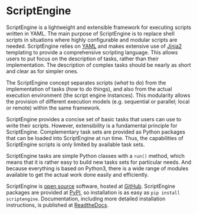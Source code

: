 # ScriptEngine

ScriptEngine is a lightweight and extensible framework for executing scripts
written in YAML. The main purpose of ScriptEngine is to replace shell scripts
in situations where highly configurable and modular scripts are needed.
ScriptEngine relies on [YAML](https://yaml.org/) and makes extensive use of
[Jinja2](https://palletsprojects.com/p/jinja/) templating to provide a
comprehensive scripting language. This allows users to put focus on the
description of tasks, rather than their implementation. The description of
complex tasks should be nearly as short and clear as for simpler ones.

The ScriptEngine concept separates scripts (*what* to do) from the
implementation of tasks (*how* to do things), and also from the actual
execution environment (the script engine instances). This modularity allows the
provision of different execution models (e.g. sequential or parallel; local or
remote) within the same framework.

ScriptEngine provides a concise set of basic tasks that users can use to write
their scripts. However, extensibility is a fundamental principle for
ScriptEngine. Complementary task sets are provided as Python packages that can
be loaded into ScriptEngine at run time. Thus, the capabilities of ScriptEngine
scripts is only limited by available task sets.

ScriptEngine tasks are simple Python classes with a `run()` method, which means
that it is rather easy to build new tasks sets for particular needs. And
because everything is based on Python3, there is a wide range of modules
available to get the actual work done easily and efficiently.

ScriptEngine is [open source](LICENSE) software, hosted at
[GitHub](https://github.com/uwefladrich/scriptengine). ScriptEngine packages
are provided at [PyPI](https://pypi.org/project/scriptengine/), so installation
is as easy as `pip install scriptengine`. Documentation, including more
detailed installation instructions, is published at
[ReadtheDocs](https://scriptengine.readthedocs.io/en/latest/).
